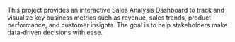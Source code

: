 This project provides an interactive Sales Analysis Dashboard to track and visualize key business metrics such as revenue, sales trends, product performance, and customer insights.
The goal is to help stakeholders make data-driven decisions with ease.
